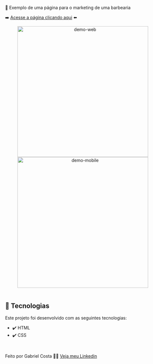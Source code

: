 💈 Exemplo de uma página para o marketing de uma barbearia

➡️ [Acesse a página clicando aqui](https://gabrielcostarep.github.io/Marketing-Barbearia/) ⬅️

 <div align="center" >
  <img src="./Readme-gif.gif" alt="demo-web" height="425">
  <img src="./Readme-cell-gif.gif" alt="demo-mobile" height="425">
</div>

<br>

## 🚀 Tecnologias

Este projeto foi desenvolvido com as seguintes tecnologias:

- ✔️ HTML
- ✔️ CSS

<br>

Feito por Gabriel Costa 👋🏾 [Veja meu Linkedin](https://www.linkedin.com/in/gabrielcostadev/)
